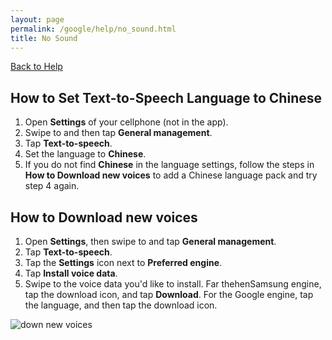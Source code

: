 ```yaml
---
layout: page
permalink: /google/help/no_sound.html
title: No Sound
---
```


[Back to Help](/hanzipro/google/help)

## How to Set Text-to-Speech Language to Chinese

1. Open **Settings** of your cellphone (not in the app).
2. Swipe to and then tap **General management**.
3. Tap **Text-to-speech**.
4. Set the language to **Chinese**.
5. If you do not find **Chinese** in the language settings, follow the steps in **How to Download new voices** to add a Chinese language pack and try step 4 again.

## How to Download new voices

1. Open **Settings**, then swipe to and tap **General management**.
2. Tap **Text-to-speech**.
3. Tap the **Settings** icon next to **Preferred engine**.
4. Tap **Install voice data**.
5. Swipe to the voice data you'd like to install. Far thehenSamsung engine, tap the download icon, and tap **Download**. For the Google engine, tap the language, and then tap the download icon.

![down new voices](/hanzipro/pages/google/help/images/no_sound.png)

